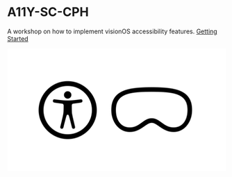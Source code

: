 # A11Y-SC-CPH
A workshop on how to implement visionOS accessibility features. [Getting Started](https://elkraneo.github.io/A11Y-SC-CPH/documentation/a11y-sc-cph/getting-started)

<picture>
  <source media="(prefers-color-scheme: dark)" srcset="https://github.com/elkraneo/A11Y-SC-CPH/blob/main/Sources/A11Y-SC-CPH/Documentation.docc/Resources/accessible-spatial-computing-art/accesible-spatial-computing~dark%402x.png">
  <source media="(prefers-color-scheme: light)" srcset="https://github.com/elkraneo/A11Y-SC-CPH/blob/main/Sources/A11Y-SC-CPH/Documentation.docc/Resources/accessible-spatial-computing-art/accesible-spatial-computing%402x.png">
  <img alt="Accessible Spatial Computing banner made with the SFSymbols related to Vision Pro and Accessibility" src="https://github.com/elkraneo/A11Y-SC-CPH/blob/main/Sources/A11Y-SC-CPH/Documentation.docc/Resources/accessible-spatial-computing-art/accesible-spatial-computing%402x.png">
</picture>

